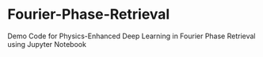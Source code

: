 # Fourier-Phase-Retrieval
Demo Code for Physics-Enhanced Deep Learning in Fourier Phase Retrieval using Jupyter Notebook
